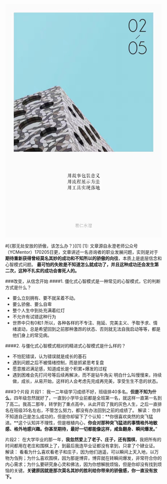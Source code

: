 ![](./_image/708530545765383559.jpg?r=55)

#[《那无处安放的骄傲，该怎么办？》][1]
[1]:
文章源自永澄老师公众号（YCMentor）170205日更，文章讲述一名咨询者的职业发展问题，实则是对于**期待重新获得曾经莫名其妙的成功和不知所以的骄傲的向往**，本质上是底层信念和心智模式问题。
**最可怕的失败是不知道怎么就成功了，并且这种成功还会发生第二次，这种不扎实的成功会害死人的。**

###改变，从信念开始
####1. 僵化式心智模式是一种常见的心智模式，它的判断方式是什么？
 - 要么立刻拥有、要不就呆着不动。
 - 要么骄傲、要么自卑
 - 整个人生中到处充满着红灯
 - 不允许有试错这种行为
 - 世界中只有0和1
所以，各种各样的不专注、拖延、完美主义、予取予求、情绪波动，总是希望回到之前那种激昂的状态、否则就无法自我启动等等，都是他们身上的常见病。

####2. 与僵化式心智模式相对的精进式心智模式是什么样的？
 - 不怕犯错误，认为错误就是成长的基石
 - 遇到问题之后不被情绪控制，而是抓紧思考复盘
 - 愿意推迟满足感，知道成长是个积累+爆发的过程
 - 遇到困难会先打问号等后续再解决，而不是钻牛角尖
明白什么叫慢慢来，持续做，成长，从易开始，这样的人会考虑先完成再完美，享受生生不息的状态。

###3个片段
片段1：
我一二年级学习成绩不好，班级排40多名。**但是不知为什么**，四年级忽然就好了，一直到小学毕业前都是全班第一名，就这样一直第一名到了高二。我高二那年，转学到了重点高中，从此开启了我的灰色人生，之后一直排名在班级35名左右，不管怎么努力，都没有办法回到之前的成绩了。
解读：
你并不知道自己是怎么成功的，但是你却留下了个认知：**你很喜欢突然的突飞猛进。**这个认知并不理性，但是根植内心，**你会对那种突飞猛进的事情格外地敏感、格外地感兴趣。你甚至期待，最好一切都能像这样，咸鱼翻身、瞬间爆发。**”

片段2：
在大学毕业的那一年，**我忽然爱上了老子、庄子，还有围棋**，我把所有的时间都用在老庄和围棋上了，到最后我连毕业证都没有拿到，只拿了个肄业证。
解读：
看看为什么喜欢看老子和庄子，因为他们逍遥，可以瞬间上天入地，以万物为刍狗；为什么喜欢围棋，因为那是博弈，博弈就在转瞬间爆发，非常符合你的内心需求；为什么要研究身心灵和佛法，因为你想解脱烦恼，但是你却没有找到烦恼的关键。**关键原因就是那次莫名其妙的胜利给你带来的骄傲感，你一直没有放下。**
